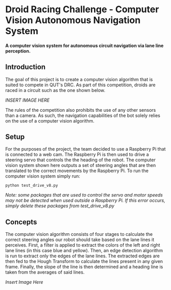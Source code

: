 # Droid Racing Challenge - Computer Vision Autonomous Navigation System

#### A computer vision system for autonomous circuit navigation via lane line perception.

## Introduction
The goal of this project is to create a computer vision algorithm that is suited to compete in QUT's DRC. As part of this competition, droids are raced in a circuit such as the one shown below.

*INSERT IMAGE HERE*

The rules of the competition also prohibits the use of any other sensors than a camera. As such, the navigation capabilities of the bot solely relies on the use of a computer vision algorithm. 

## Setup
For the purposes of the project, the team decided to use a Raspberry Pi that is connected to a web cam. The Raspberry Pi is then used to drive a steering servo that controls the the heading of the robot. The computer vision system shown here outputs a set of steering angles that are then translated to the correct movements by the Raspberry Pi. To run the computer vision system simply run:
```
python test_drive_v8.py
```
*Note: some packages that are used to control the servo and motor speeds may not be detected when used outside a Raspberry Pi. If this error occurs, simply delete these packages from test_drive_v8.py*  

## Concepts
The computer vision algorithm consists of four stages to calculate the correct steering angles our robot should take based on the lane lines it perceives. First, a filter is applied to extract the colors of the left and right lane lines (in this case blue and yellow). Then, an  edge detection algorithm is run to extract only the edges of the lane lines. The extracted edges are then fed to the Hough Transform to calculate the lines present in any given frame. Finally, the slope of the line is then determined and a heading line is taken from the averages of said lines. 

*Insert Image Here*
